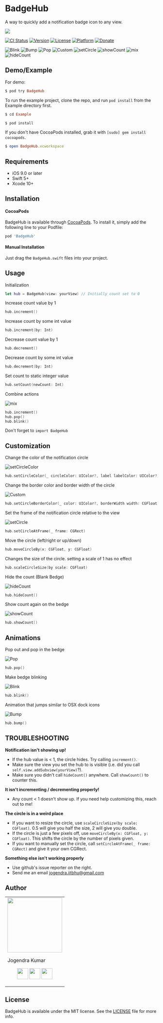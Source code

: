 # BadgeHub
A way to quickly add a notification badge icon to any view.

<img src="https://user-images.githubusercontent.com/20956124/52379966-080a5f00-2a92-11e9-8c85-9c34fabd4641.png">

[![CI Status](https://img.shields.io/travis/jogendra/BadgeHub.svg?style=flat)](https://travis-ci.org/jogendra/BadgeHub)
[![Version](https://img.shields.io/cocoapods/v/BadgeHub.svg?style=flat)](https://cocoapods.org/pods/BadgeHub)
[![License](https://img.shields.io/cocoapods/l/BadgeHub.svg?style=flat)](https://cocoapods.org/pods/BadgeHub)
[![Platform](https://img.shields.io/cocoapods/p/BadgeHub.svg?style=flat)](https://cocoapods.org/pods/BadgeHub)
[![Donate](https://img.shields.io/badge/Donate-PayPal-green.svg)](https://www.paypal.com/cgi-bin/webscr?cmd=_s-xclick&hosted_button_id=5TZAT3TL6XTD4&source=url)

![Blink](https://imgur.com/AEgi5tW.gif) ![Bump](https://i.imgur.com/238tikf.gif) ![Pop](https://i.imgur.com/aQ0sOtZ.gif) ![Custom](https://i.imgur.com/PhlDWXW.gif) ![setCircle](https://i.imgur.com/8CtI0nf.gif) ![showCount](https://i.imgur.com/VHdp2vO.gif) ![mix](https://i.imgur.com/4DohGxr.gif) ![hideCount](https://i.imgur.com/E3hOrX5.gif)

## Demo/Example
For demo:
```ruby
$ pod try BadgeHub
```

To run the example project, clone the repo, and run `pod install` from the Example directory first.
```ruby
$ cd Example
```
```ruby
$ pod install
```
If you don't have CocoaPods installed, grab it with `[sudo] gem install cocoapods`.
```ruby
$ open BadgeHub.xcworkspace
```

## Requirements
- iOS 9.0 or later
- Swift 5+
- Xcode 10+

## Installation

#### CocoaPods

BadgeHub is available through [CocoaPods](https://cocoapods.org). To install
it, simply add the following line to your Podfile:

```ruby
pod 'BadgeHub'
```

#### Manual Installation
Just drag the `BadgeHub.swift` files into your project.

## Usage
Initialization
```swift
let hub = BadgeHub(view: yourView) // Initially count set to 0
```
Increase count value by 1
```swift
hub.increment()
```
Increase count by some int value
```swift
hub.increment(by: Int)
```
Decrease count value by 1
```swift
hub.decrement()
```
Decrease count by some int value
```swift
hub.decrement(by: Int)
```
Set count to static integer value
```swift
hub.setCount(newCount: Int)
```
Combine actions

![mix](https://i.imgur.com/4DohGxr.gif)
```swift
hub.increment()
hub.pop()
hub.blink()
```
Don't forget to `import BadgeHub`

## Customization

Change the color of the notification circle

![setCircleColor](https://i.imgur.com/MrsGB4p.gif)
```swift
hub.setCircleColor(_ circleColor: UIColor?, label labelColor: UIColor?)
```
Change the border color and border width of the circle

![Custom](https://i.imgur.com/PhlDWXW.gif)
```swift
hub.setCircleBorderColor(_ color: UIColor?, borderWidth width: CGFloat)
```
Set the frame of the notification circle relative to the view

![setCircle](https://i.imgur.com/8CtI0nf.gif)
```swift
hub.setCircleAtFrame(_ frame: CGRect)
```
Move the circle (left/right or up/down)
```swift
hub.moveCircleBy(x: CGFloat, y: CGFloat)
```
Changes the size of the circle. setting a scale of 1 has no effect
```swift
hub.scaleCircleSize(by scale: CGFloat)
```
Hide the count (Blank Bedge)

![hideCount](https://i.imgur.com/E3hOrX5.gif)
```swift
hub.hideCount()
```
Show count again on the bedge

![showCount](https://i.imgur.com/VHdp2vO.gif)
```swift
hub.showCount()
```

## Animations

Pop out and pop in the bedge

![Pop](https://i.imgur.com/aQ0sOtZ.gif)
```swift
hub.pop()
```
Make bedge blinking

![Blink](https://imgur.com/AEgi5tW.gif)
```swift
hub.blink()
```
Animation that jumps similar to OSX dock icons

![Bump](https://i.imgur.com/238tikf.gif)
```swift
hub.bump()
```

## TROUBLESHOOTING
**Notification isn't showing up!**
* If the hub value is < 1, the circle hides.  Try calling `increment()`.
* Make sure the view you set the hub to is visible (i.e. did you call `self.view.addSubview(yourView)`?).
* Make sure you didn't call `hideCount()` anywhere. Call `showCount()` to counter this.

**It isn't incrementing / decrementing properly!**
* Any count < 1 doesn't show up. If you need help customizing this, reach out to me!

**The circle is in a weird place**
* If you want to resize the circle, use `scaleCircleSize(by scale: CGFloat)`. 0.5 will give you half the size, 2 will give you double.
* If the circle is just a few pixels off, use `moveCircleBy(x: CGFloat, y: CGFloat)`. This shifts the circle by the number of pixels given.
* If you want to manually set the circle, call `setCircleAtFrame(_ frame: CGRect)` and give it your own CGRect.

**Something else isn't working properly**
* Use github's issue reporter on the right.
* Send me an email jogendra.iitbhu@gmail.com

## Author

<table>
<tr>
<td>
<img src="https://avatars2.githubusercontent.com/u/20956124?s=400&u=01fab3fc9bb3d2ee799e314d3fe23c54d1deeb07&v=4" width="180"/>

Jogendra Kumar

<p align="center">
<a href = "https://github.com/jogendra"><img src = "http://www.iconninja.com/files/241/825/211/round-collaboration-social-github-code-circle-network-icon.svg" width="36" height = "36"/></a>
<a href = "https://twitter.com/jogendrafx"><img src = "https://www.shareicon.net/download/2016/07/06/107115_media.svg" width="36" height="36"/></a>
<a href = "https://www.linkedin.com/in/jogendrasingh24/"><img src = "http://www.iconninja.com/files/863/607/751/network-linkedin-social-connection-circular-circle-media-icon.svg" width="36" height="36"/></a>
</p>
</td>
</tr> 
</table>

## License

BadgeHub is available under the MIT license. See the [LICENSE](LICENSE) file for more info.
